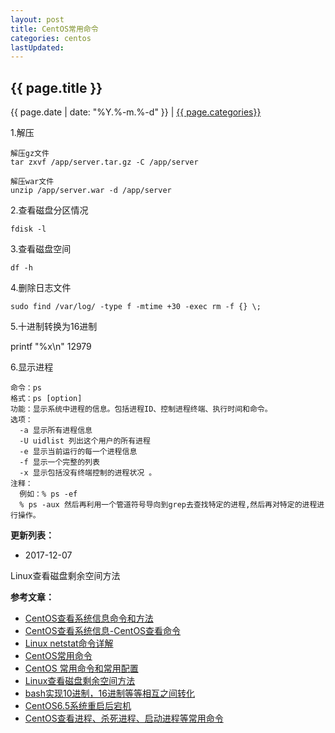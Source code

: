 ```yaml
---
layout: post
title: CentOS常用命令
categories: centos
lastUpdated:
---
```


## {{ page.title }}

{{ page.date | date: "%Y.%-m.%-d" }} | <a href="/archive#{{ page.categories }}">{{ page.categories}}</a>

1.解压

```
解压gz文件
tar zxvf /app/server.tar.gz -C /app/server

解压war文件
unzip /app/server.war -d /app/server
```
2.查看磁盘分区情况

```
fdisk -l
```

3.查看磁盘空间

```
df -h
```

4.删除日志文件

```
sudo find /var/log/ -type f -mtime +30 -exec rm -f {} \;
```

5.十进制转换为16进制

printf "%x\n" 12979

6.显示进程

```
命令：ps 
格式：ps [option] 
功能：显示系统中进程的信息。包括进程ID、控制进程终端、执行时间和命令。 
选项： 
  -a 显示所有进程信息 
  -U uidlist 列出这个用户的所有进程 
  -e 显示当前运行的每一个进程信息 
  -f 显示一个完整的列表 
  -x 显示包括没有终端控制的进程状况 。 
注释： 
  例如：% ps -ef
  % ps -aux 然后再利用一个管道符号导向到grep去查找特定的进程,然后再对特定的进程进行操作。 
```




**更新列表：**

* 2017-12-07

Linux查看磁盘剩余空间方法



**参考文章：**

* [CentOS查看系统信息命令和方法][1]
* [CentOS查看系统信息-CentOS查看命令][2]
* [Linux netstat命令详解][3]
* [CentOS常用命令][4]
* [CentOS 常用命令和常用配置][5]
* [Linux查看磁盘剩余空间方法][6]
* [bash实现10进制，16进制等等相互之间转化][7]
* [CentOS6.5系统重启后宕机][8]
* [CentOS查看进程、杀死进程、启动进程等常用命令][9]

[1]: http://www.cnblogs.com/kluan/p/4457889.html
[2]: http://os.51cto.com/art/201408/447963.htm
[3]: http://www.cnblogs.com/ggjucheng/archive/2012/01/08/2316661.html
[4]: https://my.oschina.net/hibony/blog/686428?p=1
[5]: https://my.oschina.net/kaykay012/blog/420089
[6]: http://www.jb51.net/os/RedHat/1218.html
[7]: https://www.2cto.com/os/201306/217090.html
[8]: http://blog.51cto.com/weimouren/1793904
[9]: http://blog.csdn.net/qq_33384065/article/details/78604723